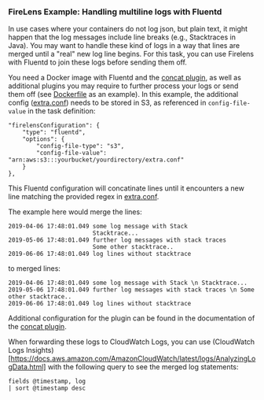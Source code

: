 ### FireLens Example: Handling multiline logs with Fluentd

In use cases where your containers do not log json, but plain text, it might happen that the log messages include line breaks (e.g., Stacktraces in Java). You may want to handle these kind of logs in a way that lines are merged until a "real" new log line begins.
For this task, you can use Firelens with Fluentd to join these logs before sending them off.

You need a Docker image with Fluentd and the [concat plugin](https://github.com/fluent-plugins-nursery/fluent-plugin-concat), as well as additional plugins you may require to further process your logs or send them off (see [Dockerfile](Dockerfile) as an example).
In this example, the additional config ([extra.conf](extra.conf)) needs to be stored in S3, as referenced in `config-file-value` in the task definition:

```
"firelensConfiguration": {
    "type": "fluentd",
    "options": {
        "config-file-type": "s3",
        "config-file-value": "arn:aws:s3:::yourbucket/yourdirectory/extra.conf"
    }
},
```

This Fluentd configuration will concatinate lines until it encounters a new line matching the provided regex in [extra.conf](extra.conf).

The example here would merge the lines:

```
2019-04-06 17:48:01.049 some log message with Stack
                        Stacktrace...
2019-05-06 17:48:01.049 further log messages with stack traces
                        Some other stacktrace..
2019-06-06 17:48:01.049 log lines without stacktrace
```

to merged lines:

```
2019-04-06 17:48:01.049 some log message with Stack \n Stacktrace...
2019-05-06 17:48:01.049 further log messages with stack traces \n Some other stacktrace..
2019-06-06 17:48:01.049 log lines without stacktrace
```

Additional configuration for the plugin can be found in the documentation of the [concat plugin](https://github.com/fluent-plugins-nursery/fluent-plugin-concat).

When forwarding these logs to CloudWatch Logs, you can use (CloudWatch Logs Insights)[https://docs.aws.amazon.com/AmazonCloudWatch/latest/logs/AnalyzingLogData.html] with the following query to see the merged log statements:

```
fields @timestamp, log
| sort @timestamp desc
```

